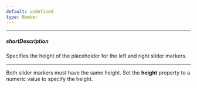 ```yaml
---
default: undefined
type: Number
---
```

---
##### shortDescription
Specifies the height of the placeholder for the left and right slider markers.

---
Both slider markers must have the same height. Set the **height** property to a numeric value to specify the height.